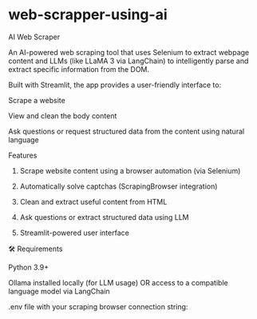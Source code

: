 # web-scrapper-using-ai
 AI Web Scraper

An AI-powered web scraping tool that uses Selenium to extract webpage content and LLMs (like LLaMA 3 via LangChain) to intelligently parse and extract specific information from the DOM.

Built with Streamlit, the app provides a user-friendly interface to:

Scrape a website

View and clean the body content

Ask questions or request structured data from the content using natural language

 Features

1. Scrape website content using a browser automation (via Selenium)

2. Automatically solve captchas (ScrapingBrowser integration)

3. Clean and extract useful content from HTML

4. Ask questions or extract structured data using LLM

5. Streamlit-powered user interface

🛠️ Requirements

Python 3.9+

Ollama installed locally (for LLM usage) OR access to a compatible language model via LangChain

.env file with your scraping browser connection string:

